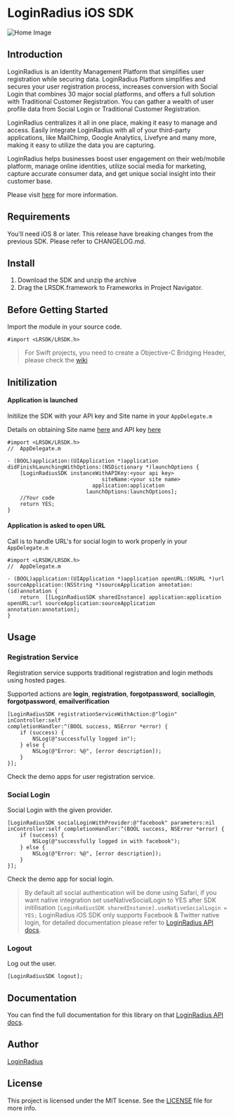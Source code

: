 # LoginRadius iOS SDK
![Home Image](https://d2lvlj7xfpldmj.cloudfront.net/support/github/banner-1544x500.png)

## Introduction ##
LoginRadius is an Identity Management Platform that simplifies user registration while securing data. LoginRadius Platform simplifies and secures your user registration process, increases conversion with Social Login that combines 30 major social platforms, and offers a full solution with Traditional Customer Registration. You can gather a wealth of user profile data from Social Login or Traditional Customer Registration.

LoginRadius centralizes it all in one place, making it easy to manage and access. Easily integrate LoginRadius with all of your third-party applications, like MailChimp, Google Analytics, Livefyre and many more, making it easy to utilize the data you are capturing.

LoginRadius helps businesses boost user engagement on their web/mobile platform, manage online identities, utilize social media for marketing, capture accurate consumer data, and get unique social insight into their customer base.

Please visit [here](http://www.loginradius.com/) for more information.

## Requirements
You'll need iOS 8 or later.
This release have breaking changes from the previous SDK. Please refer to CHANGELOG.md.

## Install

 1. Download the SDK and unzip the archive
 2. Drag the LRSDK.framework to Frameworks in Project Navigator.

## Before Getting Started
Import the module in your source code.

```
#import <LRSDK/LRSDK.h>
```

> For Swift projects, you need to create a Objective-C Bridging Header, please check the [wiki](https://developer.apple.com/library/ios/documentation/swift/conceptual/buildingcocoaapps/MixandMatch.html)

## Initilization

#### Application is launched

Initilize the SDK with your API key and Site name in your `AppDelegate.m`

Details on obtaining Site name [here](http://support.loginradius.com/hc/en-us/articles/204614109-How-do-I-get-my-LoginRadius-Site-Name-) and API key [here](http://apidocs.loginradius.com/docs/get-api-key-and-secret)


```objc
#import <LRSDK/LRSDK.h>
//  AppDelegate.m

- (BOOL)application:(UIApplication *)application didFinishLaunchingWithOptions:(NSDictionary *)launchOptions {
	[LoginRadiusSDK instanceWithAPIKey:<your api key>
	                          siteName:<your site name>
	                       application:application
	                     launchOptions:launchOptions];
	//Your code
	return YES;
}
```


#### Application is asked to open URL

Call is to handle URL's for social login to work properly in your `AppDelegate.m`

```objc
#import <LRSDK/LRSDK.h>
//  AppDelegate.m

- (BOOL)application:(UIApplication *)application openURL:(NSURL *)url sourceApplication:(NSString *)sourceApplication annotation:(id)annotation {
    return  [[LoginRadiusSDK sharedInstance] application:application openURL:url sourceApplication:sourceApplication annotation:annotation];
}
```
## Usage

### Registration Service
Registration service supports traditional registration and login methods using hosted pages.

Supported actions are __login__, __registration__, __forgotpassword__, __sociallogin__, __forgotpassword__, __emailverification__

```
[LoginRadiusSDK registrationServiceWithAction:@"login" inController:self
completionHandler:^(BOOL success, NSError *error) {
	if (success) {
		NSLog(@"successfully logged in");
	} else {
		NSLog(@"Error: %@", [error description]);
	}
}];
```

Check the demo apps for user registration service.

### Social Login
Social Login with the given provider.

```
[LoginRadiusSDK socialLoginWithProvider:@"facebook" parameters:nil inController:self completionHandler:^(BOOL success, NSError *error) {
	if (success) {
		NSLog(@"successfully logged in with facebook");
	} else {
		NSLog(@"Error: %@", [error description]);
	}
}];

```

Check the demo app for social login.

> By default all social authentication will be done using Safari, if you want native integration set useNativeSocialLogin to YES after SDK initilisation
>`[LoginRadiusSDK sharedInstance].useNativeSocialLogin = YES;`
> LoginRadius iOS SDK only supports Facebook & Twitter native login, for detailed documentation please refer to [LoginRadius API docs](http://apidocs.loginradius.com/docs/ios-library).

### Logout
Log out the user.

```
[LoginRadiusSDK logout];
```
## Documentation
You can find the full documentation for this library on that [LoginRadius API docs](apidocs.loginradius.com/docs/ios-library).

## Author

[LoginRadius](https://www.loginradius.com/)

## License

This project is licensed under the MIT license. See the [LICENSE](LICENSE) file for more info.
